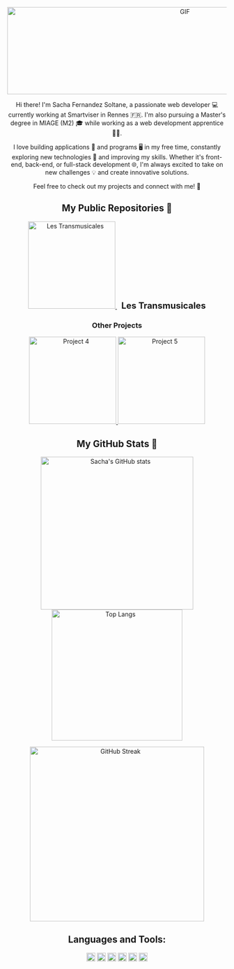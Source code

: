 <p align="center">
  <img src="https://i.pinimg.com/originals/d7/33/34/d733345e4f11231904e7634a04439e21.gif" alt="GIF" width="800" height="200"/>
  <p align="center">
    Hi there! I'm Sacha Fernandez Soltane, a passionate web developer 💻 currently working at Smartviser in Rennes 🇫🇷. I'm also pursuing a Master's degree in MIAGE (M2) 🎓 while working as a web development apprentice 👨‍💻.</p>
  <p align="center">
I love building applications 📱 and programs 🖥️ in my free time, constantly exploring new technologies 🚀 and improving my skills. Whether it's front-end, back-end, or full-stack development 🌐, I'm always excited to take on new challenges 💡 and create innovative solutions.</p>
  <p align="center">
Feel free to check out my projects and connect with me! 🔗
  </p>
</p>

<h2 align="center">My Public Repositories 🚀</h2>

<p align="center">
  <a href="https://github.com/SachaFernandezSoltane/Les-Transmusicales">
    <img src="https://img.shields.io/github/stars/SachaFernandezSoltane/Les-Transmusicales?style=social" alt="Les Transmusicales" width="200"/>
  </a>
  <span style="font-size: 20px; font-weight: bold; margin-left: 10px;">Les Transmusicales</span>
</p>

<h3 align="center">Other Projects</h3>
<p align="center">
  <a href="https://github.com/SachaFernandezSoltane/ProjectName4">
    <img src="https://img.shields.io/github/last-commit/SachaFernandezSoltane/ProjectName4" alt="Project 4" width="200"/>
  </a>
  <a href="https://github.com/SachaFernandezSoltane/ProjectName5">
    <img src="https://img.shields.io/github/last-commit/SachaFernandezSoltane/ProjectName5" alt="Project 5" width="200"/>
  </a>
</p>


<h2 align="center">My GitHub Stats 🔭</h2>

<p align="center">
  <a href="https://github.com/anuraghazra/github-readme-stats">
    <img src="https://github-readme-stats.vercel.app/api?username=SachaFernandezSoltane" alt="Sacha's GitHub stats" width="350"/>
  </a>
  <img src="https://github-readme-stats.vercel.app/api/top-langs/?username=SachaFernandezSoltane&layout=compact" alt="Top Langs" width="300"/>
</p>

<p align="center">
  <a href="https://git.io/streak-stats">
    <img src="https://streak-stats.demolab.com?user=SachaFernandezSoltane&theme=dark" alt="GitHub Streak" width="400"/>
  </a>
</p>

<h2 align="center">Languages and Tools:</h2>

<p align="center">
  <img src="https://cdn.jsdelivr.net/gh/devicons/devicon/icons/java/java-original.svg" alt="Java" width="20" height="20"/>
  <img src="https://cdn.jsdelivr.net/gh/devicons/devicon/icons/flutter/flutter-original.svg" alt="Flutter" width="20" height="20"/>
  <img src="https://cdn.jsdelivr.net/gh/devicons/devicon/icons/html5/html5-original.svg" alt="HTML" width="20" height="20"/>
  <img src="https://cdn.jsdelivr.net/gh/devicons/devicon/icons/css3/css3-original.svg" alt="CSS" width="20" height="20"/>
  <img src="https://cdn.jsdelivr.net/gh/devicons/devicon/icons/javascript/javascript-original.svg" alt="JavaScript" width="20" height="20"/>
  <img src="https://cdn.jsdelivr.net/gh/devicons/devicon/icons/python/python-original.svg" alt="Python" width="20" height="20"/>
</p>
